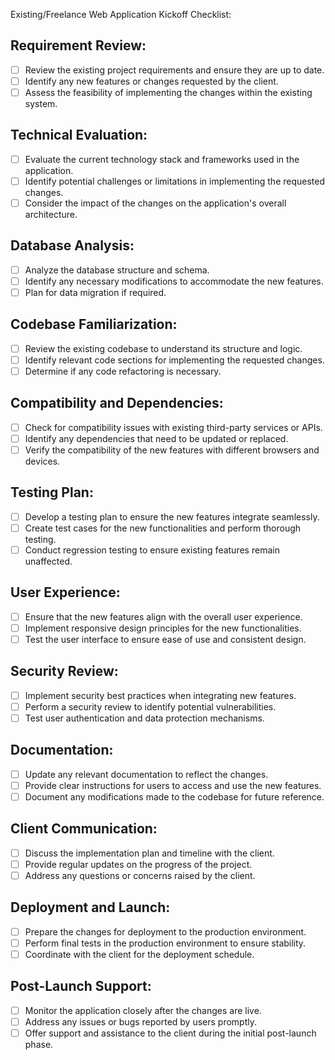 Existing/Freelance Web Application Kickoff Checklist:

## Requirement Review:

* [ ] Review the existing project requirements and ensure they are up to date.
* [ ] Identify any new features or changes requested by the client.
* [ ] Assess the feasibility of implementing the changes within the existing system.

## Technical Evaluation:

* [ ] Evaluate the current technology stack and frameworks used in the application.
* [ ] Identify potential challenges or limitations in implementing the requested changes.
* [ ] Consider the impact of the changes on the application's overall architecture.

## Database Analysis:

* [ ] Analyze the database structure and schema.
* [ ] Identify any necessary modifications to accommodate the new features.
* [ ] Plan for data migration if required.

## Codebase Familiarization:

* [ ] Review the existing codebase to understand its structure and logic.
* [ ] Identify relevant code sections for implementing the requested changes.
* [ ] Determine if any code refactoring is necessary.

## Compatibility and Dependencies:

* [ ] Check for compatibility issues with existing third-party services or APIs.
* [ ] Identify any dependencies that need to be updated or replaced.
* [ ] Verify the compatibility of the new features with different browsers and devices.

## Testing Plan:

* [ ] Develop a testing plan to ensure the new features integrate seamlessly.
* [ ] Create test cases for the new functionalities and perform thorough testing.
* [ ] Conduct regression testing to ensure existing features remain unaffected.

## User Experience:

* [ ] Ensure that the new features align with the overall user experience.
* [ ] Implement responsive design principles for the new functionalities.
* [ ] Test the user interface to ensure ease of use and consistent design.

## Security Review:

* [ ] Implement security best practices when integrating new features.
* [ ] Perform a security review to identify potential vulnerabilities.
* [ ] Test user authentication and data protection mechanisms.

## Documentation:

* [ ] Update any relevant documentation to reflect the changes.
* [ ] Provide clear instructions for users to access and use the new features.
* [ ] Document any modifications made to the codebase for future reference.

## Client Communication:

* [ ] Discuss the implementation plan and timeline with the client.
* [ ] Provide regular updates on the progress of the project.
* [ ] Address any questions or concerns raised by the client.

## Deployment and Launch:

* [ ] Prepare the changes for deployment to the production environment.
* [ ] Perform final tests in the production environment to ensure stability.
* [ ] Coordinate with the client for the deployment schedule.

## Post-Launch Support:

* [ ] Monitor the application closely after the changes are live.
* [ ] Address any issues or bugs reported by users promptly.
* [ ] Offer support and assistance to the client during the initial post-launch phase.